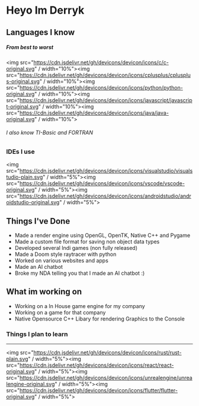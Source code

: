 # Heyo Im Derryk

## Languages I know
##### _From best to worst_
<img src="https://cdn.jsdelivr.net/gh/devicons/devicon/icons/c/c-original.svg" / width="10%"><img src="https://cdn.jsdelivr.net/gh/devicons/devicon/icons/cplusplus/cplusplus-original.svg" / width="10%"><img src="https://cdn.jsdelivr.net/gh/devicons/devicon/icons/python/python-original.svg" / width="10%"><img src="https://cdn.jsdelivr.net/gh/devicons/devicon/icons/javascript/javascript-original.svg" / width="10%"><img src="https://cdn.jsdelivr.net/gh/devicons/devicon/icons/java/java-original.svg" / width="10%">
###### I also know TI-Basic and FORTRAN

### IDEs I use
<img src="https://cdn.jsdelivr.net/gh/devicons/devicon/icons/visualstudio/visualstudio-plain.svg" / width="5%"><img src="https://cdn.jsdelivr.net/gh/devicons/devicon/icons/vscode/vscode-original.svg" / width="5%"><img src="https://cdn.jsdelivr.net/gh/devicons/devicon/icons/androidstudio/androidstudio-original.svg" / width="5%">

## Things I've Done
- Made a render engine using OpenGL, OpenTK, Native C++ and Pygame
- Made a custom file format for saving non object data types
- Developed several Indi games (non fully released)
- Made a Doom style raytracer with python
- Worked on various websites and apps
- Made an AI chatbot
- Broke my NDA telling you that I made an AI chatbot :)

## What im working on
- Working on a In House game engine for my company
- Working on a game for that company
- Native Opensource C++ Libary for rendering Graphics to the Console

### Things I plan to learn
------------
<img src="https://cdn.jsdelivr.net/gh/devicons/devicon/icons/rust/rust-plain.svg" / width="5%"><img src="https://cdn.jsdelivr.net/gh/devicons/devicon/icons/react/react-original.svg" / width="5%"><img src="https://cdn.jsdelivr.net/gh/devicons/devicon/icons/unrealengine/unrealengine-original.svg" / width="5%"><img src="https://cdn.jsdelivr.net/gh/devicons/devicon/icons/flutter/flutter-original.svg" / width="5%">
